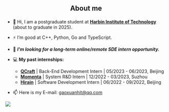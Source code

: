 ## <p align="center">About me</p>

- 👋 Hi, I am a postgraduate student at [**Harbin Institute of Technology**](http://studyathit.hit.edu.cn/post/index/453) (about to graduate in 2025).

- ⚡ I’m good at C++, Python, Go and TypeScript.

- 🌱 ***I'm looking for a long-term online/remote SDE intern opportunity.***

- 💻 **My past internships:**
    -   [**QCraft**](https://www.qcraft.ai/) | Back-End Development Intern | 05/2023 - 06/2023, Beijing
       <!-- -   working on data annotation management platform -->
    -   [**Momenta**](https://www.momenta.cn/en/) | System R&D Intern | 12/2022 - 03/2023, Suzhou
       <!-- -   working on event product line -->
    -   [**Hirain**](http://en.hirain.com/) | Software Development Intern | 06/2022 - 09/2022, Beijing
       <!-- -   working on 3D reconstruction system -->


- 📫 Here is my E-mail: gaoxuanhit@qq.com

![](https://github-profile-summary-cards.vercel.app/api/cards/stats?username=terry-xuan-gao&theme=github)


<!---
👋🔭🌱📫🎊
### 💞️ Thank for your reading, hope you have a nice day✨✨✨
Terry-GX/Terry-GX is a ✨ special ✨ repository because its `README.md` (this file) appears on your GitHub profile.
You can click the Preview link to take a look at your changes.
- 🔭 I want to be a full-stack developer, and I'll try my best

 <p align="center">
<a href="https://info.flagcounter.com/usLi" ><img src="https://s01.flagcounter.com/count2/usLi/bg_FFFFFF/txt_000000/border_CCCCCC/columns_2/maxflags_6/viewers_0/labels_1/pageviews_0/flags_0/percent_0/" alt="Flag Counter" border="0"></a>
</p>
--->
